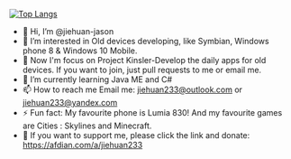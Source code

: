 [![Top Langs](https://github-readme-stats.vercel.app/api/top-langs/?username=jiehuan-jason&layout=compact)](https://github.com/anuraghazra/github-readme-stats)
- 👋 Hi, I’m @jiehuan-jason
- 👀 I’m interested in Old devices developing, like Symbian, Windows phone 8 & Windows 10 Mobile.
- 📱 Now I'm focus on Project Kinsler-Develop the daily apps for old devices. If you want to join, just pull requests to me or email me.
- 🌱 I’m currently learning Java ME and C#
- 📫 How to reach me Email me: jiehuan233@outlook.com or jiehuan233@yandex.com
- ⚡ Fun fact: My favourite phone is Lumia 830! And my favourite games are Cities : Skylines and Minecraft.
- 💜 If you want to support me, please click the link and donate: https://afdian.com/a/jiehuan233

<!---  [![Anurag's GitHub stats](https://github-readme-stats.vercel.app/api?username=jiehuan-jason)](https://github.com/anuraghazra/github-readme-stats) --->

<!---
jiehuan-jason/jiehuan-jason is a ✨ special ✨ repository because its `README.md` (this file) appears on your GitHub profile.
You can click the Preview link to take a look at your changes.
--->
